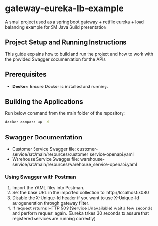 # gateway-eureka-lb-example
A small project used as a spring boot gateway + netflix eureka + load balancing example for SM Java Guild presentation

## Project Setup and Running Instructions

This guide explains how to build and run the project and how to work with the provided Swagger documentation for the APIs.

## Prerequisites

- **Docker:** Ensure Docker is installed and running.

## Building the Applications

Run below command from the main folder of the repository:
```bash
docker compose up -d
```

## Swagger Documentation

- Customer Service Swagger file: customer-service/src/main/resources/customer_service-openapi.yaml
- Warehouse Service Swagger file: warehouse-service/src/main/resources/warehouse_service-openapi.yaml

### Using Swagger with Postman

1. Import the YAML files into Postman.
2. Set the base URL in the imported collection to: http://localhost:8080
3. Disable the X-Unique-Id header if you want to use X-Unique-Id autogeneration through gateway filter.
4. If request returns HTTP 503 (Service Unavailable) wait a few seconds and perform request again. (Eureka takes 30 seconds to assure that registered services are running correctly)
